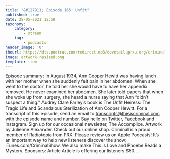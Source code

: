 ```yaml
---
title: "&#127911; Episode 165: Unfit"
published: true
date: 28-05-2021 18:50
taxonomy:
    category:
        - stream
    tag:
        - podcasts
header_image: '0'
theurl: https://dts.podtrac.com/redirect.mp3/dovetail.prxu.org/criminal/5179403b-87b1-4bb2-b585-dbda46a7eccd/Episode_165_Unfit_Part_1.mp3
image: artwork-resized.png
template: item
--- 
```

Episode summary: In August 1934, Ann Cooper Hewitt was having lunch with her mother when she suddenly felt pain in her abdomen. When she went to the doctor, he told her she would have to have her appendix removed. He never examined her abdomen. She later told papers that when she woke up from surgery, she heard a nurse saying that Ann “didn’t suspect a thing.” Audrey Clare Farley’s book is The Unfit Heiress: The Tragic Life and Scandalous Sterilization of Ann Cooper Hewitt. For a transcript of this episode, send an email to transcripts@thisiscriminal.com with the episode name and number. Say hello on Twitter, Facebook and Instagram. Sign up for our occasional newsletter, The Accomplice. Artwork by Julienne Alexander. Check out our online shop. Criminal is a proud member of Radiotopia from PRX. Please review us on Apple Podcasts! It’s an important way to help new listeners discover the show: iTunes.com/CriminalShow. We also make This is Love and Phoebe Reads a Mystery. Sponsors: Article Article is offering our listeners $50…
